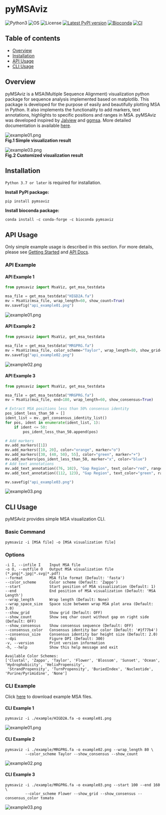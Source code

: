 # pyMSAviz

![Python3](https://img.shields.io/badge/Language-Python3-steelblue)
![OS](https://img.shields.io/badge/OS-_Windows_|_Mac_|_Linux-steelblue)
![License](https://img.shields.io/badge/License-MIT-steelblue)
[![Latest PyPI version](https://img.shields.io/pypi/v/pymsaviz.svg)](https://pypi.python.org/pypi/pymsaviz)
[![Bioconda](https://img.shields.io/conda/vn/bioconda/pymsaviz.svg?color=green)](https://anaconda.org/bioconda/pymsaviz)
[![CI](https://github.com/moshi4/pyMSAviz/actions/workflows/ci.yml/badge.svg)](https://github.com/moshi4/pyMSAviz/actions/workflows/ci.yml)

## Table of contents

- [Overview](#overview)
- [Installation](#installation)
- [API Usage](#api-usage)
- [CLI Usage](#cli-usage)

## Overview

pyMSAviz is a MSA(Multiple Sequence Alignment) visualization python package for sequence analysis implemented based on matplotlib.
This package is developed for the purpose of easily and beautifully plotting MSA in Python.
It also implements the functionality to add markers, text annotations, highlights to specific positions and ranges in MSA.
pyMSAviz was developed inspired by [Jalview](https://www.jalview.org/) and [ggmsa](https://github.com/YuLab-SMU/ggmsa).
More detailed documentation is available [here](https://moshi4.github.io/pyMSAviz/).

![example01.png](https://raw.githubusercontent.com/moshi4/pyMSAviz/main/docs/images/api_example01.png)  
**Fig.1 Simple visualization result**

![example03.png](https://raw.githubusercontent.com/moshi4/pyMSAviz/main/docs/images/api_example03.png)  
**Fig.2 Customized visualization result**

## Installation

`Python 3.7 or later` is required for installation.

**Install PyPI package:**

    pip install pymsaviz

**Install bioconda package:**

    conda install -c conda-forge -c bioconda pymsaviz

## API Usage

Only simple example usage is described in this section.
For more details, please see [Getting Started](https://moshi4.github.io/pyMSAviz/getting_started/) and [API Docs](https://moshi4.github.io/pyMSAviz/api-docs/msaviz/).

### API Example

#### API Example 1

```python
from pymsaviz import MsaViz, get_msa_testdata

msa_file = get_msa_testdata("HIGD2A.fa")
mv = MsaViz(msa_file, wrap_length=60, show_count=True)
mv.savefig("api_example01.png")
```

![example01.png](https://raw.githubusercontent.com/moshi4/pyMSAviz/main/docs/images/api_example01.png)  

#### API Example 2

```python
from pymsaviz import MsaViz, get_msa_testdata

msa_file = get_msa_testdata("MRGPRG.fa")
mv = MsaViz(msa_file, color_scheme="Taylor", wrap_length=80, show_grid=True, show_consensus=True)
mv.savefig("api_example02.png")
```

![example02.png](https://raw.githubusercontent.com/moshi4/pyMSAviz/main/docs/images/api_example02.png)  

#### API Example 3

```python
from pymsaviz import MsaViz, get_msa_testdata

msa_file = get_msa_testdata("MRGPRG.fa")
mv = MsaViz(msa_file, end=180, wrap_length=60, show_consensus=True)

# Extract MSA positions less than 50% consensus identity
pos_ident_less_than_50 = []
ident_list = mv._get_consensus_identity_list()
for pos, ident in enumerate(ident_list, 1):
    if ident <= 50:
        pos_ident_less_than_50.append(pos)

# Add markers
mv.add_markers([1])
mv.add_markers([10, 20], color="orange", marker="o")
mv.add_markers([30, (40, 50), 55], color="green", marker="+")
mv.add_markers(pos_ident_less_than_50, marker="x", color="blue")
# Add text annotations
mv.add_text_annotation((76, 102), "Gap Region", text_color="red", range_color="red")
mv.add_text_annotation((112, 123), "Gap Region", text_color="green", range_color="green")

mv.savefig("api_example03.png")
```

![example03.png](https://raw.githubusercontent.com/moshi4/pyMSAviz/main/docs/images/api_example03.png)  

## CLI Usage

pyMSAviz provides simple MSA visualization CLI.

### Basic Command

    pymsaviz -i [MSA file] -o [MSA visualization file]

### Options

    -i I, --infile I    Input MSA file
    -o O, --outfile O   Output MSA visualization file (*.png|*.jpg|*.svg|*.pdf)
    --format            MSA file format (Default: 'fasta')
    --color_scheme      Color scheme (Default: 'Zappo')
    --start             Start position of MSA visualization (Default: 1)
    --end               End position of MSA visualization (Default: 'MSA Length')
    --wrap_length       Wrap length (Default: None)
    --wrap_space_size   Space size between wrap MSA plot area (Default: 3.0)
    --show_grid         Show grid (Default: OFF)
    --show_count        Show seq char count without gap on right side (Default: OFF)
    --show_consensus    Show consensus sequence (Default: OFF)
    --consensus_color   Consensus identity bar color (Default: '#1f77b4')
    --consensus_size    Consensus identity bar height size (Default: 2.0)
    --dpi               Figure DPI (Default: 300)
    -v, --version       Print version information
    -h, --help          Show this help message and exit

    Available Color Schemes:
    ['Clustal', 'Zappo', 'Taylor', 'Flower', 'Blossom', 'Sunset', 'Ocean', 'Hydrophobicity', 'HelixPropensity', 
     'StrandPropensity', 'TurnPropensity', 'BuriedIndex', 'Nucleotide', 'Purine/Pyrimidine', 'None']

### CLI Example

Click [here](https://github.com/moshi4/pyMSAviz/raw/main/example/example.zip) to download example MSA files.  

#### CLI Example 1

    pymsaviz -i ./example/HIGD2A.fa -o example01.png

![example01.png](https://raw.githubusercontent.com/moshi4/pyMSAviz/main/docs/images/cli_example01.png)  

#### CLI Example 2

    pymsaviz -i ./example/MRGPRG.fa -o example02.png --wrap_length 80 \
             --color_scheme Taylor --show_consensus --show_count

![example02.png](https://raw.githubusercontent.com/moshi4/pyMSAviz/main/docs/images/cli_example02.png)  

#### CLI Example 3

    pymsaviz -i ./example/MRGPRG.fa -o example03.png --start 100 --end 160 \
             --color_scheme Flower --show_grid --show_consensus --consensus_color tomato 

![example03.png](https://raw.githubusercontent.com/moshi4/pyMSAviz/main/docs/images/cli_example03.png)  
